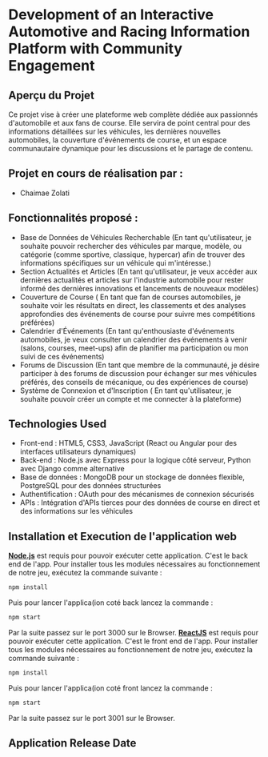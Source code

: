 # Development of an Interactive Automotive and Racing Information Platform with Community Engagement

## Aperçu du Projet
Ce projet vise à créer une plateforme web complète dédiée aux passionnés d'automobile et aux fans de course. Elle servira de point central pour des informations détaillées sur les véhicules, les dernières nouvelles automobiles, la couverture d'événements de course, et un espace communautaire dynamique pour les discussions et le partage de contenu.

## Projet en cours de réalisation par :
- Chaimae Zolati

## Fonctionnalités proposé :
- Base de Données de Véhicules Recherchable (En tant qu'utilisateur, je souhaite pouvoir rechercher des véhicules par marque, modèle, ou catégorie (comme sportive, classique, hypercar) afin de trouver des informations spécifiques sur un véhicule qui m'intéresse.)
- Section Actualités et Articles (En tant qu'utilisateur, je veux accéder aux dernières actualités et articles sur l'industrie automobile pour rester informé des dernières innovations et lancements de nouveaux modèles)
- Couverture de Course ( En tant que fan de courses automobiles, je souhaite voir les résultats en direct, les classements et des analyses approfondies des événements de course pour suivre mes compétitions préférées)
- Calendrier d'Événements (En tant qu'enthousiaste d'événements automobiles, je veux consulter un calendrier des événements à venir (salons, courses, meet-ups) afin de planifier ma participation ou mon suivi de ces événements)
- Forums de Discussion (En tant que membre de la communauté, je désire participer à des forums de discussion pour échanger sur mes véhicules préférés, des conseils de mécanique, ou des expériences de course)
- Système de Connexion et d'Inscription ( En tant qu'utilisateur, je souhaite pouvoir créer un compte et me connecter à la plateforme)
  
## Technologies Used
- Front-end : HTML5, CSS3, JavaScript (React ou Angular pour des interfaces utilisateurs dynamiques)
- Back-end : Node.js avec Express pour la logique côté serveur, Python avec Django comme alternative
- Base de données : MongoDB pour un stockage de données flexible, PostgreSQL pour des données structurées
- Authentification : OAuth pour des mécanismes de connexion sécurisés
- APIs : Intégration d'APIs tierces pour des données de course en direct et des informations sur les véhicules

## Installation et Execution de l'application web

**[Node.js](https://nodejs.org/)** est requis pour pouvoir exécuter cette application. C'est le back end de l'app. Pour installer tous les modules nécessaires au fonctionnement de notre jeu, exécutez la commande suivante :

```bash
npm install
```
Puis pour lancer l'applica(ion coté back lancez la commande :
```bash
npm start
```

Par la suite passez sur le port 3000 sur le Browser.
**[ReactJS](https://reactjs.org/)** est requis pour pouvoir exécuter cette application. C'est le front end de l'app. Pour installer tous les modules nécessaires au fonctionnement de notre jeu, exécutez la commande suivante :

```bash
npm install
```
Puis pour lancer l'applica(ion coté front lancez la commande :
```bash
npm start
```
Par la suite passez sur le port 3001 sur le Browser.

## Application Release Date

